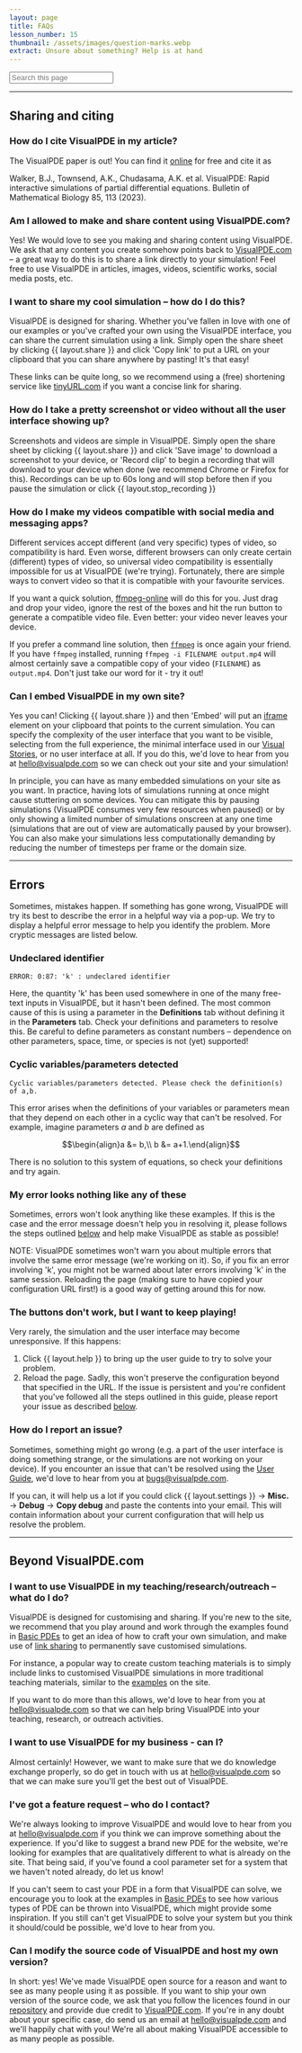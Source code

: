 ```yaml
---
layout: page
title: FAQs
lesson_number: 15
thumbnail: /assets/images/question-marks.webp
extract: Unsure about something? Help is at hand
---
```


<form id="pageSearchForm"
onSubmit="page_search(document.getElementById('pageSearchInput').value); return false;"
>
<p>
    <div id="pageSearchBar">
    <input
      type="text"
      id="pageSearchInput"
      name="q"
      maxlength="255"
      value=""
      placeholder="Search this page"
      onfocus="document.getElementById('pageSearchForm').onsubmit();window.gtag?.('event', 'page_search');"
      oninput="document.getElementById('pageSearchForm').onsubmit();"
      />
      <div id="pageSearchResults" tabindex="0">
        <ul></ul>
      </div>
    </div>
  </p>
</form>

<div id="toc"></div>

---

## Sharing and citing <a id='sharing'>

### How do I cite VisualPDE in my article?
The VisualPDE paper is out! You can find it [online](https://doi.org/10.1007/s11538-023-01218-4) for free and cite it as 

Walker, B.J., Townsend, A.K., Chudasama, A.K. et al. VisualPDE: Rapid interactive simulations of partial differential equations. Bulletin of Mathematical Biology 85, 113 (2023).

### Am I allowed to make and share content using VisualPDE.com?
Yes! We would love to see you making and sharing content using VisualPDE. We ask that any content you create somehow points back to [VisualPDE.com](https://visualpde.com) – a great way to do this is to share a link directly to your simulation! Feel free to use VisualPDE in articles, images, videos, scientific works, social media posts, etc.

### I want to share my cool simulation – how do I do this? <a id="linkSharing">
VisualPDE is designed for sharing. Whether you've fallen in love with one of our examples or you've crafted your own using the VisualPDE interface, you can share the current simulation using a link. Simply open the share sheet by clicking {{ layout.share }} and click 'Copy link' to put a URL on your clipboard that you can share anywhere by pasting! It's that easy!

These links can be quite long, so we recommend using a (free) shortening service like [tinyURL.com](https://tinyurl.com/app) if you want a concise link for sharing.

### How do I take a pretty screenshot or video without all the user interface showing up?
Screenshots and videos are simple in VisualPDE. Simply open the share sheet by clicking {{ layout.share }} and click 'Save image' to download a screenshot to your device, or 'Record clip' to begin a recording that will download to your device when done (we recommend Chrome or Firefox for this). Recordings can be up to 60s long and will stop before then if you pause the simulation or click {{ layout.stop_recording }}

### How do I make my videos compatible with social media and messaging apps?<a id='videoHelp'>
Different services accept different (and very specific) types of video, so compatibility is hard. Even worse, different browsers can only create certain (different) types of video, so universal video compatibility is essentially impossible for us at VisualPDE (we're trying). Fortunately, there are simple ways to convert video so that it is compatible with your favourite services.

If you want a quick solution, <a href="https://ffmpeg-online.vercel.app/?inputOptions=-i&output=VisualPDERecording.mp4&outputOptions=" target="_blank">ffmpeg-online</a> will do this for you. Just drag and drop your video, ignore the rest of the boxes and hit the run button to generate a compatible video file. Even better: your video never leaves your device.

If you prefer a command line solution, then [``ffmpeg``](https://www.ffmpeg.org) is once again your friend. If you have ``ffmpeg`` installed, running ``ffmpeg -i FILENAME output.mp4`` will almost certainly save a compatible copy of your video (``FILENAME``) as ``output.mp4``. Don't just take our word for it - try it out!

### Can I embed VisualPDE in my own site?
Yes you can! Clicking {{ layout.share }} and then 'Embed' will put an [iframe](https://developer.mozilla.org/en-US/docs/Web/HTML/Element/iframe) element on your clipboard that points to the current simulation. You can specify the complexity of the user interface that you want to be visible, selecting from the full experience, the minimal interface used in our [Visual Stories](/visual-stories), or no user interface at all. If you do this, we'd love to hear from you at [hello@visualpde.com](mailto:hello@visualpde.com) so we can check out your site and your simulation!

In principle, you can have as many embedded simulations on your site as you want. In practice, having lots of simulations running at once might cause stuttering on some devices. You can mitigate this by pausing simulations (VisualPDE consumes very few resources when paused) or by only showing a limited number of simulations onscreen at any one time (simulations that are out of view are automatically paused by your browser). You can also make your simulations less computationally demanding by reducing the number of timesteps per frame or the domain size.

---

## Errors <a id='errors'>
Sometimes, mistakes happen. If something has gone wrong, VisualPDE will try its best to describe the error in a helpful way via a pop-up. We try to display a helpful error message to help you identify the problem. More cryptic messages are listed below.

### Undeclared identifier <a id='undeclared'>
```
ERROR: 0:87: 'k' : undeclared identifier
```

Here, the quantity 'k' has been used somewhere in one of the many free-text inputs in VisualPDE, but it hasn't been defined. The most common cause of this is using a parameter in the **Definitions** tab without defining it in the **Parameters** tab. Check your definitions and parameters to resolve this. Be careful to define parameters as constant numbers – dependence on other parameters, space, time, or species is not (yet) supported!

### Cyclic variables/parameters detected <a id='cyclic'>
```
Cyclic variables/parameters detected. Please check the definition(s) of a,b.
```

This error arises when the definitions of your variables or parameters mean that they depend on each other in a cyclic way that can't be resolved. For example, imagine parameters $a$ and $b$ are defined as

$$\begin{align}a &= b,\\ b &= a+1.\end{align}$$

There is no solution to this system of equations, so check your definitions and try again.

### My error looks nothing like any of these
Sometimes, errors won't look anything like these examples. If this is the case and the error message doesn't help you in resolving it, please follows the steps outlined [below](#error) and help make VisualPDE as stable as possible!

NOTE: VisualPDE sometimes won't warn you about multiple errors that involve the same error message (we're working on it). So, if you fix an error involving 'k', you might not be warned about later errors involving 'k' in the same session. Reloading the page (making sure to have copied your configuration URL first!) is a good way of getting around this for now.

### The buttons don't work, but I want to keep playing!
Very rarely, the simulation and the user interface may become unresponsive. If this happens: 
1. Click {{ layout.help }} to bring up the user guide to try to solve your problem.
1. Reload the page. Sadly, this won't preserve the configuration beyond that specified in the URL.
If the issue is persistent and you're confident that you've followed all the steps outlined in this guide, please report your issue as described [below](#error). 

### How do I report an issue? <a id='error'>
Sometimes, something might go wrong (e.g. a part of the user interface is doing something strange, or the simulations are not working on your device). If you encounter an issue that can't be resolved using the [User Guide](/user-guide), we'd love to hear from you at [bugs@visualpde.com](mailto:bugs@visualpde.com).

If you can, it will help us a lot if you could click <span class='click_sequence'>{{ layout.settings }} → **Misc.** → **Debug** → **Copy debug**</span> and paste the contents into your email. This will contain information about your current configuration that will help us resolve the problem.

---

## Beyond VisualPDE.com <a id='extending'>

### I want to use VisualPDE in my teaching/research/outreach – what do I do?
VisualPDE is designed for customising and sharing. If you're new to the site, we recommend that you play around and work through the examples found in [Basic PDEs](/basic-pdes) to get an idea of how to craft your own simulation, and make use of [link sharing](#linkSharing) to permanently save customised simulations.

For instance, a popular way to create custom teaching materials is to simply include links to customised VisualPDE simulations in more traditional teaching materials, similar to the [examples](/basic-pdes) on the site.

If you want to do more than this allows, we'd love to hear from you at [hello@visualpde.com](mailto:hello@visualpde.com) so that we can help bring VisualPDE into your teaching, research, or outreach activities.

### I want to use VisualPDE for my business - can I?
Almost certainly! However, we want to make sure that we do knowledge exchange properly, so do get in touch with us at [hello@visualpde.com](mailto:hello@visualpde.com) so that we can make sure you'll get the best out of VisualPDE.

### I've got a feature request – who do I contact?
We're always looking to improve VisualPDE and would love to hear from you at [hello@visualpde.com](mailto:hello@visualpde.com) if you think we can improve something about the experience. If you'd like to suggest a brand new PDE for the website, we're looking for examples that are qualitatively different to what is already on the site. That being said, if you've found a cool parameter set for a system that we haven't noted already, do let us know!

If you can't seem to cast your PDE in a form that VisualPDE can solve, we encourage you to look at the examples in [Basic PDEs](/basic-pdes) to see how various types of PDE can be thrown into VisualPDE, which might provide some inspiration. If you still can't get VisualPDE to solve your system but you think it should/could be possible, we'd love to hear from you.

### Can I modify the source code of VisualPDE and host my own version?
In short: yes! We've made VisualPDE open source for a reason and want to see as many people using it as possible. If you want to ship your own version of the source code, we ask that you follow the licences found in our [repository](https://github.com/Pecnut/visual-pde) and provide due credit to [VisualPDE.com](https://visualpde.com). If you're in any doubt about your specific case, do send us an email at [hello@visualpde.com](mailto:hello@visualpde.com) and we'll happily chat with you! We're all about making VisualPDE accessible to as many people as possible.
